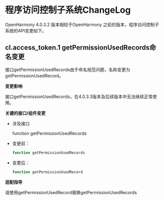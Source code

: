 # 程序访问控制子系统ChangeLog

OpenHarmony 4.0.3.2 版本相较于OpenHarmony 之前的版本，程序访问控制子系统的API变更如下。

## cl.access_token.1 getPermissionUsedRecords命名变更

接口getPermissionUsedRecords由于命名规范问题，名称变更为getPermissionUsedRecord。

**变更影响**

接口getPermissionUsedRecords，在4.0.3.3版本及后续版本中无法继续正常使用。

**关键的接口/组件变更**

- 涉及接口

  function getPermissionUsedRecords

- 变更前：

  ```ts
  function getPermissionUsedRecords
  ```

- 变更后：

  ```ts
  function getPermissionUsedRecord
  ```

**适配指导**

请使用getPermissionUsedRecord替换getPermissionUsedRecords
